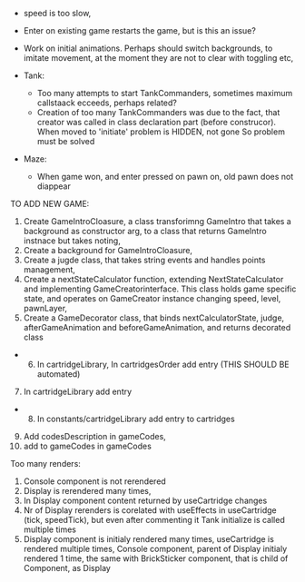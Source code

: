 
* speed is too slow,

* Enter on existing game restarts the game, but is this an issue?

* Work on initial animations. Perhaps should switch backgrounds, to imitate movement, at the moment they are not to clear with toggling etc,

* Tank:
  - Too many attempts to start TankCommanders,
  sometimes maximum callstaack ecceeds, perhaps related?
  - Creation of too many TankCommanders was due to the fact, that creator was called in class declaration part (before construcor). When moved to 'initiate'
  problem is HIDDEN, not gone
  So problem must be solved

* Maze:
  - When game won, and enter pressed on pawn on, old pawn does not diappear
  
TO ADD NEW GAME:
1) Create GameIntroCloasure, a class transforimng GameIntro that takes a background as constructor arg, to a class that returns GameIntro instnace but takes noting,
2) Create a background for GameIntroCloasure,
3) Create a jugde class, that takes string events and handles points management,
4) Create a nextStateCalculator function, extending NextStateCalculator and implementing GameCreatorinterface. This class holds game specific state, and operates on GameCreator instance changing speed, level, pawnLayer,
5) Create a GameDecorator class, that binds nextCalculatorState, judge, afterGameAnimation and beforeGameAnimation, and returns decorated class

+ 6) In cartridgeLibrary, In cartridgesOrder add entry (THIS SHOULD BE automated)
7) In cartridgeLibrary add entry
+ 8) In constants/cartridgeLibrary add entry to cartridges
9) Add codesDescription in gameCodes, 
10) add to gameCodes in gameCodes




Too many renders:
1) Console component is not rerendered
2) Display is rerendered many times,
3) In Display component content returned by useCartridge changes
4) Nr of Display rerenders is corelated with useEffects in useCartridge (tick, speedTick), but even after commenting it Tank initialize is called
multiple times
5) Display component is initialy rendered many times,
useCartridge is rendered multiple times,
Console component, parent of Display initialy rendered 1 time, 
the same with BrickSticker component, that is child of Component, as Display